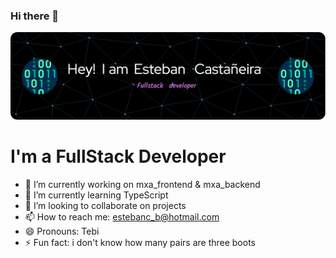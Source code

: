 ### Hi there 👋
![Header](./github-header-image.png)

# I'm a FullStack Developer

- 🔭 I’m currently working on mxa_frontend & mxa_backend
- 🌱 I’m currently learning TypeScript
- 👯 I’m looking to collaborate on projects
- 📫 How to reach me: estebanc_b@hotmail.com  
- 😄 Pronouns: Tebi
- ⚡ Fun fact: i don't know how many pairs are three boots


<!--START_SECTION:waka-->

<!--END_SECTION:waka-->
